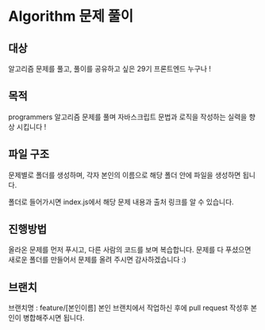 # Algorithm 문제 풀이

## 대상

알고리즘 문제를 풀고, 풀이를 공유하고 싶은 29기 프론트엔드 누구나 !

## 목적

programmers 알고리즘 문제를 풀며 자바스크립트 문법과 로직을 작성하는 실력을 향상 시킵니다 !

## 파일 구조

문제별로 폴더를 생성하며, 각자 본인의 이름으로 해당 폴더 안에 파일을 생성하면 됩니다.

폴더로 들어가시면 index.js에서 해당 문제 내용과 출처 링크를 알 수 있습니다.

## 진행방법

올라온 문제를 먼저 푸시고, 다른 사람의 코드를 보며 복습합니다.
문제를 다 푸셨으면 새로운 폴더를 만들어서 문제를 올려 주시면 감사하겠습니다 :)

## 브랜치

브랜치명 : feature/[본인이름]
본인 브랜치에서 작업하신 후에 pull request 작성후 본인이 병합해주시면 됩니다.
